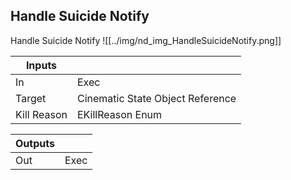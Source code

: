 ## Handle Suicide Notify
Handle Suicide Notify
![[../img/nd_img_HandleSuicideNotify.png]]

|Inputs||
|--|--|
| In | Exec |
| Target | Cinematic State Object Reference |
| Kill Reason | EKillReason Enum |

|Outputs||
|--|--|
| Out | Exec |
